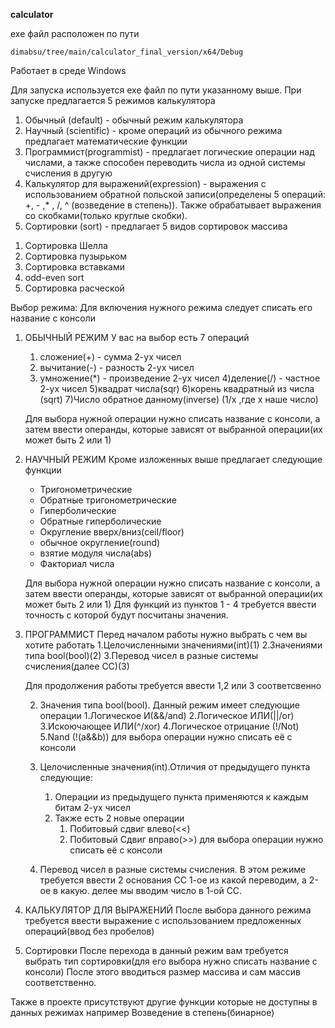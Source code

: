 **calculator**

exe файл расположен по пути
``` 
dimabsu/tree/main/calculator_final_version/x64/Debug
```

Работает в среде Windows

Для запуска используется exe файл по пути указанному выше. При запуске предлагается 5 режимов калькулятора 
1. Обычный (default) - обычный режим калькулятора
2. Научный (scientific) - кроме операций из обычного режима предлагает математические функции
3. Программист(programmist) - предлагает логические операции над числами, а также способен переводить числа из одной системы счисления в другую
4. Калькулятор для выражений(expression) - выражения с использованием обратной польской записи(определены 5 операций: +, - ,* , /, ^ (возведение в степень)). Также обрабатывает выражения со скобками(только круглые скобки).
5. Сортировки (sort) - предлагает 5 видов сортировок массива
1) Сортировка Шелла
2) Сортировка пузырьком
3) Сортировка вставками
4) odd-even sort
5) Сортировка расческой



Выбор режима:
Для включения нужного режима следует списать его название с консоли 


1. ОБЫЧНЫЙ РЕЖИМ
    У вас на выбор есть 7 операций
    1) сложение(+) - сумма 2-ух чисел
    2) вычитание(-) - разность 2-ух чисел
    3) умножение(*) - произведение 2-ух чисел
    4)деление(/) - частное 2-ух чисел
    5)квадрат числа(sqr)
    6)корень квадратный из числа (sqrt)
    7)Число обратное данному(inverse) (1/x ,где x наше число)

    Для выбора нужной операции нужно списать название с консоли, а затем ввести операнды, которые зависят от выбранной операции(их может быть 2 или 1)


2. НАУЧНЫЙ РЕЖИМ
    Кроме изложенных выше предлагает следующие функции
    - Тригонометрические
    - Обратные тригонометрические
    - Гиперболические
    - Обратные гиперболические
    - Округление вверх/вниз(ceil/floor)
    - обычное округление(round)
    - взятие модуля числа(abs)
    - Факториал числа

    Для выбора нужной операции нужно списать название с консоли, а затем ввести операнды, которые зависят от выбранной операции(их может быть 2 или 1)
    Для функций из пунктов 1 - 4 требуется ввести точность с которой будут посчитаны значения.

3. ПРОГРАММИСТ
    Перед началом работы нужно выбрать с чем вы хотите работать
    1.Целочисленными значениями(int)(1)
    2.Значениями типа bool(bool)(2)
    3.Перевод чисел в разные системы счисления(далее СС)(3)

    Для продолжения работы требуется ввести 1,2 или 3 соответсвенно

    2. Значения типа bool(bool). Данный режим имеет следующие операции
        1.Логическое И(&&/and)
        2.Логическое ИЛИ(||/or)
        3.Искоючающее ИЛИ(^/xor)
        4.Логическое отрицание (!/Not)
        5.Nand (!(a&&b))
        для выбора операции нужно списать её с консоли
    1. Целочисленные значения(int).Отличия от предыдущего пункта следующие:
        1. Операции из предыдущего пункта применяются к каждым битам 2-ух чисел
        2. Также есть 2 новые операции
            1. Побитовый сдвиг влево(<<)
            2. Побитовый Сдвиг вправо(>>)
        для выбора операции нужно списать её с консоли

    3. Перевод чисел в разные системы счисления.
        В этом режиме требуется ввести 2 основания СС 1-ое из какой переводим, а 2-ое в какую.
        делее мы вводим число в 1-ой СС.

4. КАЛЬКУЛЯТОР ДЛЯ ВЫРАЖЕНИЙ
    После выбора данного режима требуется ввести выражение с использованием предложенных операций(ввод без пробелов)

5. Сортировки
    После перехода в данный режим вам требуется выбрать тип сортировки(для его выбора нужно списать название с консоли)
    После этого вводиться размер массива и сам массив соответственно.

Также в проекте присутствуют другие функции которые не доступны в данных режимах например
Возведение в степень(бинарное) 

